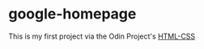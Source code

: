 # google-homepage
This is my first project via the Odin Project's [HTML-CSS](http://www.theodinproject.com/web-development-101/html-css)
